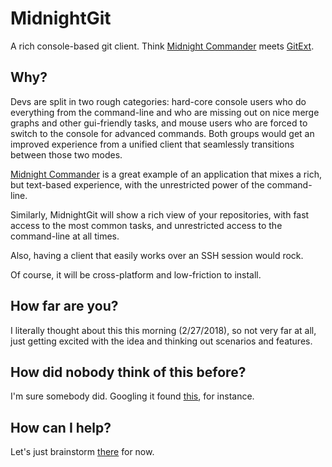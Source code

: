 # MidnightGit

A rich console-based git client.
Think [Midnight Commander](https://midnight-commander.org/) meets [GitExt](https://github.com/gitextensions/gitextensions).

## Why?

Devs are split in two rough categories: hard-core console users who do everything from the command-line and who are
missing out on nice merge graphs and other gui-friendly tasks, and mouse users who are forced to switch to the console
for advanced commands.
Both groups would get an improved experience from a unified client that seamlessly transitions between those two modes.

[Midnight Commander](https://midnight-commander.org/) is a great example of an application that mixes a rich, but
text-based experience, with the unrestricted power of the command-line.

Similarly, MidnightGit will show a rich view of your repositories, with fast access to the most common tasks, and
unrestricted access to the command-line at all times.

Also, having a client that easily works over an SSH session would rock.

Of course, it will be cross-platform and low-friction to install.

## How far are you?

I literally thought about this this morning (2/27/2018), so not very far at all, just getting excited with the idea and
thinking out scenarios and features.

## How did nobody think of this before?

I'm sure somebody did. Googling it found [this](https://jonas.github.io/tig/), for instance.

## How can I help?

Let's just brainstorm [there](https://github.com/bleroy/midnightgit/wiki) for now.
